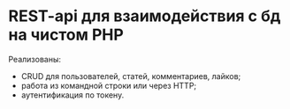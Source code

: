 # REST-api для взаимодействия с бд на чистом PHP

Реализованы:
- CRUD для пользователей, статей, комментариев, лайков;
- работа из командной строки или через HTTP;
- аутентификация по токену.
